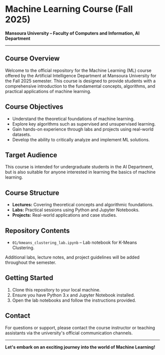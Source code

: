 # Machine Learning Course (Fall 2025)  
**Mansoura University – Faculty of Computers and Information, AI Department**

---

## Course Overview

Welcome to the official repository for the Machine Learning (ML) course offered by the Artificial Intelligence Department at Mansoura University for the Fall 2025 semester. This course is designed to provide students with a comprehensive introduction to the fundamental concepts, algorithms, and practical applications of machine learning.

## Course Objectives

- Understand the theoretical foundations of machine learning.
- Explore key algorithms such as supervised and unsupervised learning.
- Gain hands-on experience through labs and projects using real-world datasets.
- Develop the ability to critically analyze and implement ML solutions.

## Target Audience

This course is intended for undergraduate students in the AI Department, but is also suitable for anyone interested in learning the basics of machine learning.

## Course Structure

- **Lectures:** Covering theoretical concepts and algorithmic foundations.
- **Labs:** Practical sessions using Python and Jupyter Notebooks.
- **Projects:** Real-world applications and case studies.

## Repository Contents

- `01/kmeans_clustering_lab.ipynb` – Lab notebook for K-Means Clustering.

Additional labs, lecture notes, and project guidelines will be added throughout the semester.

## Getting Started

1. Clone this repository to your local machine.
2. Ensure you have Python 3.x and Jupyter Notebook installed.
3. Open the lab notebooks and follow the instructions provided.

## Contact

For questions or support, please contact the course instructor or teaching assistants via the university's official communication channels.

---

**Let's embark on an exciting journey into the world of Machine Learning!**